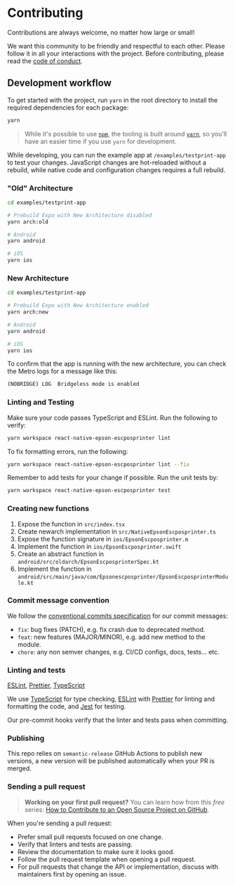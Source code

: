 # Contributing

Contributions are always welcome, no matter how large or small!

We want this community to be friendly and respectful to each other. Please
follow it in all your interactions with the project. Before contributing, please
read the [code of conduct](./CODE_OF_CONDUCT.md).

## Development workflow

To get started with the project, run `yarn` in the root directory to install the
required dependencies for each package:

```sh
yarn
```

> While it's possible to use [`npm`](https://github.com/npm/cli), the tooling is
> built around [`yarn`](https://classic.yarnpkg.com/), so you'll have an easier
> time if you use `yarn` for development.

While developing, you can run the example app at `/examples/testprint-app` to
test your changes. JavaScript changes are hot-reloaded without a rebuild, while
native code and configuration changes requires a full rebuild.

### "Old" Architecture

```sh
cd examples/testprint-app

# Prebuild Expo with New Architecture disabled
yarn arch:old

# Android
yarn android

# iOS
yarn ios
```

### New Architecture

```sh
cd examples/testprint-app

# Prebuild Expo with New Architecture enabled
yarn arch:new

# Android
yarn android

# iOS
yarn ios
```

To confirm that the app is running with the new architecture, you can check the
Metro logs for a message like this:

```sh
(NOBRIDGE) LOG  Bridgeless mode is enabled
```

### Linting and Testing

Make sure your code passes TypeScript and ESLint. Run the following to verify:

```sh
yarn workspace react-native-epson-escposprinter lint
```

To fix formatting errors, run the following:

```sh
yarn workspace react-native-epson-escposprinter lint --fix
```

Remember to add tests for your change if possible. Run the unit tests by:

```sh
yarn workspace react-native-epson-escposprinter test
```

### Creating new functions

1. Expose the function in `src/index.tsx`
1. Create newarch implementation in `src/NativeEpsonEscposprinter.ts`
1. Expose the function signature in `ios/EpsonEscposprinter.m`
1. Implement the function in `ios/EpsonEscposprinter.swift`
1. Create an abstract function in
   `android/src/oldarch/EpsonEscposprinterSpec.kt`
1. Implement the function in
   `android/src/main/java/com/Epsonescposprinter/EpsonEscposprinterModule.kt`

### Commit message convention

We follow the
[conventional commits specification](https://www.conventionalcommits.org/en) for
our commit messages:

- `fix`: bug fixes (PATCH), e.g. fix crash due to deprecated method.
- `feat`: new features (MAJOR/MINOR), e.g. add new method to the module.
- `chore`: any non semver changes, e.g. CI/CD configs, docs, tests... etc.

### Linting and tests

[ESLint](https://eslint.org/), [Prettier](https://prettier.io/),
[TypeScript](https://www.typescriptlang.org/)

We use [TypeScript](https://www.typescriptlang.org/) for type checking,
[ESLint](https://eslint.org/) with [Prettier](https://prettier.io/) for linting
and formatting the code, and [Jest](https://jestjs.io/) for testing.

Our pre-commit hooks verify that the linter and tests pass when committing.

### Publishing

This repo relies on `semantic-release` GitHub Actions to publish new versions, a
new version will be published automatically when your PR is merged.

### Sending a pull request

> **Working on your first pull request?** You can learn how from this _free_
> series:
> [How to Contribute to an Open Source Project on GitHub](https://app.egghead.io/playlists/how-to-contribute-to-an-open-source-project-on-github).

When you're sending a pull request:

- Prefer small pull requests focused on one change.
- Verify that linters and tests are passing.
- Review the documentation to make sure it looks good.
- Follow the pull request template when opening a pull request.
- For pull requests that change the API or implementation, discuss with
  maintainers first by opening an issue.
